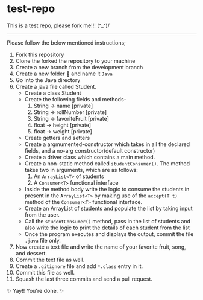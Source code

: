 # test-repo
This is a test repo, please fork me!!! \(^_^)/

<hr>

Please follow the below mentioned instructions;

1. Fork this repository
2. Clone the forked the repository to your machine 
3. Create a new branch from the development branch
4. Create a new folder :file_folder: and name it ```Java``` 
5. Go into the Java directory
6. Create a java file called Student.
    * Create a class Student
    * Create the following fields and methods-
        1. String -> name [private]
        2. String -> rollNumber [private]
        3. String -> favoriteFruit [private]
        4. float -> height [private]
        5. float -> weight [private]
    * Create getters and setters
    * Create a argmumented-constructor which takes in all the declared fields, and a no-arg constructor(default constructor)
    * Create a driver class which contains a main method.
    * Create a non-static method called ```studentConsumer()```. The method takes two in arguments, which are as follows:
        1. An ```ArrayList<T>``` of students
        2. A ```Consumer<T>``` functional interface
    * Inside the method body write the logic to consume the students in present in the ```ArrayList<T>```
        by making use of the ```accept(T t)``` method of the ```Consumer<T>``` functional interface.
    * Create an ArrayList of students and populate the list by taking input from the user.
    * Call the ```studentConsumer()``` method, pass in the list of students and also write the logic to print the details of each student from the list
    * Once the program executes and displays the output, commit the file ```.java``` file only.
7. Now create a text file and write the name of your favorite fruit, song, and dessert.
8. Commit the text file as well.
9. Create a ```.gitignore``` file and add ```*.class``` entry in it.
10. Commit this file as well.
11. Squash the last three commits and send a pull request. 

:sparkles: Yay!! You're done. :sparkles: 
